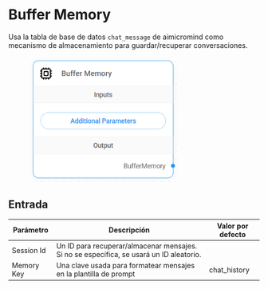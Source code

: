 # Buffer Memory

Usa la tabla de base de datos `chat_message` de aimicromind como mecanismo de almacenamiento para guardar/recuperar conversaciones.

<figure><img src="../../../.gitbook/assets/image (1) (1) (3).png" alt="" width="299"><figcaption></figcaption></figure>

## Entrada

| Parámetro   | Descripción                                                                      | Valor por defecto |
| ----------- | -------------------------------------------------------------------------------- | ----------------- |
| Session Id  | Un ID para recuperar/almacenar mensajes. Si no se especifica, se usará un ID aleatorio. |               |
| Memory Key  | Una clave usada para formatear mensajes en la plantilla de prompt                | chat_history      |
